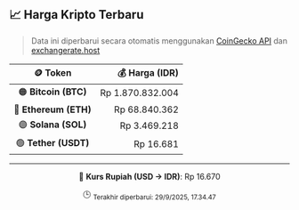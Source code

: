 

<!-- HARGA_KRIPTO -->
## 📈 Harga Kripto Terbaru

> Data ini diperbarui secara otomatis menggunakan [CoinGecko API](https://www.coingecko.com/) dan [exchangerate.host](https://exchangerate.host/)

<div align="center">

| 🪙 Token | 💰 Harga (IDR) |
|:------:|---------------:|
| 🟠 **Bitcoin (BTC)**   | Rp 1.870.832.004 |
| 🔵 **Ethereum (ETH)**  | Rp 68.840.362 |
| 🟣 **Solana (SOL)**    | Rp 3.469.218 |
| 🟢 **Tether (USDT)**   | Rp 16.681 |

---

💱 **Kurs Rupiah (USD → IDR)**: Rp 16.670

🕒 <sub>Terakhir diperbarui: 29/9/2025, 17.34.47</sub>

</div>
<!-- /HARGA_KRIPTO -->